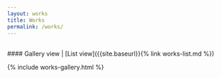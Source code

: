 ```yaml
---
layout: works
title: Works
permalink: /works/
---
```

<br>
#### Gallery view | [List view]({{site.baseurl}}{% link works-list.md %})

{% include works-gallery.html %}
